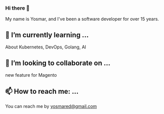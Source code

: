 ### Hi there 👋
My name is Yosmar, and I've been a software developer for over 15 years.
<!--
**yosmared/yosmared** is a ✨ _special_ ✨ repository because its `README.md` (this file) appears on your GitHub profile.

Here are some ideas to get you started:

## 🔭 I’m currently working on ...

## 🌱 I’m currently learning ...
## 👯 I’m looking to collaborate on ...
## 🤔 I’m looking for help with ...
## 💬 Ask me about ...
## 📫 How to reach me: ...
- 😄 Pronouns: ...
- ⚡ Fun fact: ...
-->

## 🌱 I’m currently learning ...
About Kubernetes, DevOps, Golang, AI

## 👯 I’m looking to collaborate on ...
new feature for Magento

## 📫 How to reach me: ...
You can reach me by yosmared@gmail.com
